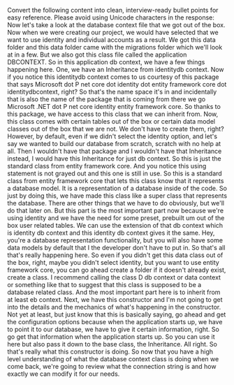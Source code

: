 Convert the following content into clean, interview-ready bullet points for easy reference. Please avoid using Unicode characters in the response:
Now let's take a look at the database context file that we got out of the box. Now when we were creating our project, we would have selected that we want to use identity and individual accounts as a result. We got this data folder and this data folder came with the migrations folder which we'll look at in a few. But we also got this class file called the application DBCONTEXT. So in this application db context, we have a few things happening here. One, we have an Inheritance from identitydb context. Now if you notice this identitydb context comes to us courtesy of this package that says Microsoft dot P net core dot identity dot entity framework core dot identitydbcontext, right? So that's the name space it's in and incidentally that is also the name of the package that is coming from there we go Microsoft .NET dot P net core identity entity framework core. 
So thanks to this package, we have access to this class that we can inherit from. Now, this class comes with certain tables out of the box or certain data model classes out of the box that we are not. We don't have to create them, right? However, by default, even if we didn't select the identity option, and let's say we wanted to build our database from scratch, scratch with no help at all. Then I wouldn't have that package and I wouldn't have that Inheritance instead, I would have this Inheritance for just db context. So this is just the standard class from entity framework core. And you notice this using statement is not grayed out and this one is still in use. 
So this is a standard class from entity framework core that lets this class know that it represents a database model. It is a representation of a database inside of the code. So just by doing this, we have made this class like a super class that represents the database. There are other things that we have to do obviously, but we'll do that later on. But this part is the most important part now because we're using identity and we have the need for some preset, prebuilt um out of the box user related tables. We can use the extension of that db context which is identity db context and this identity db context gives it the same. Hey, you're a database representation functionality, but you will also have some data models by default that I the developer don't have to put in. 
So that's all that's really happening here. So even if you didn't get this data class out of the box, right, maybe you didn't select identity, but you want to use entity framework core, you can go ahead create a folder if it doesn't already exist, create a class. I recommend calling the class D db context or data context or something like that to suggest that this class is supposed to be a database related class. And the most important part here is to inherit from at least eb context. Next, we have this constructor and I'm not going to get into the details and the mechanics of what's happening in the constructor. Not yet at least, but just know that this is basically saying, go ahead and get the configuration options because when the application starts up, we have to point it to our database, we have to give it certain information, right. So go get that information when the application starts up. 
So you can use it here but also pass it down to the base class, the Inheritance. All right. So that's really what this constructor is doing. So now that you have a high level understanding of what the database context class is doing when we come back, we're going to review what the connection string is and how exactly we can modify it for our needs. 